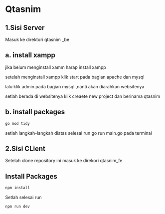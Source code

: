 <h1>Qtasnim</h1>

<h2>1.Sisi Server</h2>
<p>Masuk ke direktori qtasnim _be</p>
<h2>a. install xampp</h2>
<p>jika belum menginstall xamm harap install xampp</p>
<p>setelah menginstall xampp klik start pada bagian apache dan mysql</p>
<p>lalu klik admin pada bagian mysql ,nanti akan diarahkan websitenya</p>
<p>setlah berada di websitenya klik creaete new project dan berinama qtasnim</p>
<h2>b. install packages</h2>

```javascript
go mod tidy
```
<p>setlah langkah-langkah diatas selesai run go run main.go pada terminal</p>
<h2>2.Sisi CLient</h2>
<p>Setelah clone repository ini masuk ke direkori qtasnim_fe</p>
<h2>Install Packages</h2>

```javascript
npm install
```

<p>Setlah selesai run </p>

```javascript
npm run dev
```

